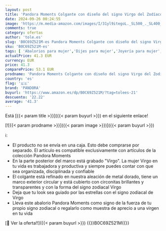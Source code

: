 ```yaml
---
layout: post
title: 'Pandora Moments Colgante con diseño del signo Virgo del Zodíaco chapado en oro de 14 quilates con circonitas cúbicas transparentes'
date: 2024-09-26 00:24:55
image: 'https://m.media-amazon.com/images/I/31yl9itegoL._SL500_._SL400_.jpg'
comments: true
category: ofertas
author: 'tole.es'
slug: 'B0C69Z521M-es Pandora Moments Colgante con diseño del signo Virgo del...'
sku: 'B0C69Z521M-es'
tags: [ 'Abalorios para mujer','Dijes para mujer','Joyería para mujer','Moda','Moda Mujer','pandora','🇪🇸', ]
actualPrice: 41.3 EUR
currency: EUR
price: 41.3
comparePrice: 53.1 EUR
prodname: 'Pandora Moments Colgante con diseño del signo Virgo del Zodíaco chapado en oro de 14 quilates con circonitas cúbicas transparentes'
country: 'es'
flag: '🇪🇸'
brand: 'PANDORA'
buyurl: 'https://www.amazon.es/dp/B0C69Z521M/?tag=tolees-21'
descuento: '22.22'
average: '41.3'
---
```


Está [{{< param title >}}]({{< param buyurl >}}) en el siguiente enlace!

[![{{< param prodname >}}]({{< param image >}})]({{< param buyurl >}})

ℹ️:

- El producto no se envía en una caja. Esto debe comprarse por separado. El artículo es compatible exclusivamente con artículos de la colección Pandora Moments
- En la parte posterior del marco está grabado "Virgo". La mujer Virgo en tu vida es trabajadora y productiva y siempre puedes contar con que sea organizada, disciplinada y confiable
- El colgante está refinado en nuestra aleación de metal dorado, tiene un marco exterior circular y está cubierto con circonitas brillantes y transparentes y con la forma del signo zodiacal Virgo
- Deja que tu look sea guiado por las estrellas con el signo zodiacal de Virgo
- Lleva este abalorio Pandora Moments como signo de la fuerza de tu propio signo zodiacal o regalarlo como muestra de aprecio a una virgen en tu vida

[🛒 Ver la oferta!!]({{< param buyurl >}})
{{<world>}}B0C69Z521M{{</world>}}
